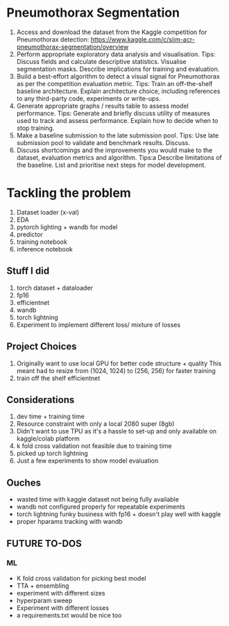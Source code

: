 # Pneumothorax Segmentation

1. Access and download the dataset from the Kaggle competition for Pneumothorax detection:
https://www.kaggle.com/c/siim-acr-pneumothorax-segmentation/overview
2. Perform appropriate exploratory data analysis and visualisation.
Tips: Discuss fields and calculate descriptive statistics. Visualise segmentation masks.
Describe implications for training and evaluation.
3. Build a best-effort algorithm to detect a visual signal for Pneumothorax as per the
competition evaluation metric.
Tips: Train an off-the-shelf baseline architecture. Explain architecture choice, including
references to any third-party code, experiments or write-ups.
4. Generate appropriate graphs / results table to assess model performance.
Tips: Generate and briefly discuss utility of measures used to track and assess performance.
Explain how to decide when to stop training.
5. Make a baseline submission to the late submission pool.
Tips: Use late submission pool to validate and benchmark results. Discuss.
6. Discuss shortcomings and the improvements you would make to the dataset, evaluation
metrics and algorithm.
Tips:a Describe limitations of the baseline. List and prioritise next steps for model
development.

# Tackling the problem

1. Dataset loader (x-val)
2. EDA
3. pytorch lighting + wandb for model
4. predictor
5. training notebook
6. inference notebook

## Stuff I did
1. torch dataset + dataloader
2. fp16
3. efficientnet
4. wandb
5. torch lightning
6. Experiment to implement different loss/ mixture of losses


## Project Choices
1. Originally want to use local GPU for better code structure + quality
This meant had to resize from (1024, 1024) to (256, 256) for faster training
2. train off the shelf efficientnet

## Considerations
1. dev time + training time
2. Resource constraint with only a local 2080 super (8gb)
3. Didn't want to use TPU as it's a hassle to set-up and only available on kaggle/colab platform
3. k fold cross validation not feasible due to training time
3. picked up torch lightning
4. Just a few experiments to show model evaluation

## Ouches
- wasted time with kaggle dataset not being fully available
- wandb not configured properly for repeatable experiments
- torch lightning funky business with fp16 + doesn't play well with kaggle
- proper hparams tracking with wandb

## FUTURE TO-DOS
### ML
- K fold cross validation for picking best model
- TTA + ensembling
- experiment with different sizes
- hyperparam sweep
- Experiment with different losses
- a requirements.txt would be nice too
